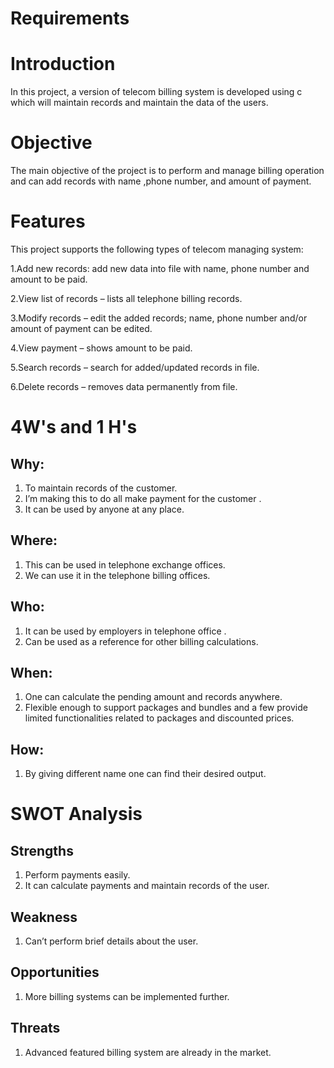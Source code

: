 # Requirements

# Introduction
In this project, a version of telecom billing system is developed using c which will maintain records and maintain the data of the users.

# Objective
The main objective of the project is to perform and manage billing operation and can add records with name ,phone number, and amount of payment. 

# Features
This project supports the following types of telecom managing system:

1.Add new records: add new data into file with name, phone number and amount to be paid.

2.View list of records – lists all telephone billing records.

3.Modify records – edit the added records; name, phone number and/or amount of payment can be edited.

4.View payment – shows amount to be paid.

5.Search records – search for added/updated records in file.

6.Delete records – removes data permanently from file.

# 4W's and 1 H's
## Why:
1. To maintain records of the customer.
2. I’m making this to do all make payment for the customer .
3. It can be used by anyone at any place.

## Where:
1. This can be used in telephone exchange offices. 
2. We can use it in the telephone billing offices.

## Who:
1. It can be used by employers in telephone office .
2. Can be used as a reference for other billing  calculations.

## When:
1. One can calculate the pending amount and records anywhere.
2. Flexible enough to support packages and bundles and a few provide limited functionalities related to packages and discounted prices.
## How:
1. By giving different name  one can find their desired output.

# SWOT Analysis

## Strengths
1. Perform payments easily.
2. It can calculate payments and maintain records of the user.

## Weakness
1. Can’t perform brief details about the user.

## Opportunities
1. More billing systems can be implemented further.

## Threats
1. Advanced featured billing system are already in the market.
